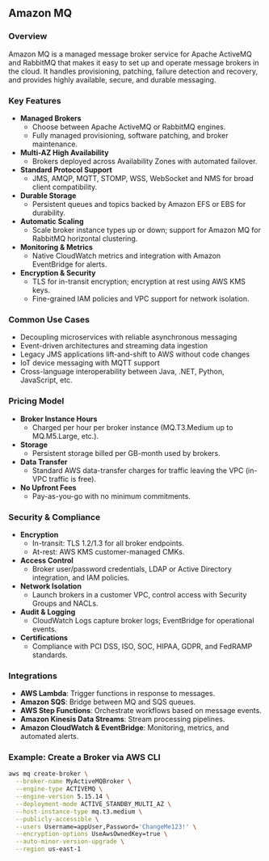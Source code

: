 ## Amazon MQ

### Overview  
Amazon MQ is a managed message broker service for Apache ActiveMQ and RabbitMQ that makes it easy to set up and operate message brokers in the cloud. It handles provisioning, patching, failure detection and recovery, and provides highly available, secure, and durable messaging.

### Key Features  
- **Managed Brokers**  
  - Choose between Apache ActiveMQ or RabbitMQ engines.  
  - Fully managed provisioning, software patching, and broker maintenance.  
- **Multi-AZ High Availability**  
  - Brokers deployed across Availability Zones with automated failover.  
- **Standard Protocol Support**  
  - JMS, AMQP, MQTT, STOMP, WSS, WebSocket and NMS for broad client compatibility.  
- **Durable Storage**  
  - Persistent queues and topics backed by Amazon EFS or EBS for durability.  
- **Automatic Scaling**  
  - Scale broker instance types up or down; support for Amazon MQ for RabbitMQ horizontal clustering.  
- **Monitoring & Metrics**  
  - Native CloudWatch metrics and integration with Amazon EventBridge for alerts.  
- **Encryption & Security**  
  - TLS for in-transit encryption; encryption at rest using AWS KMS keys.  
  - Fine-grained IAM policies and VPC support for network isolation.

### Common Use Cases  
- Decoupling microservices with reliable asynchronous messaging  
- Event-driven architectures and streaming data ingestion  
- Legacy JMS applications lift-and-shift to AWS without code changes  
- IoT device messaging with MQTT support  
- Cross-language interoperability between Java, .NET, Python, JavaScript, etc.

### Pricing Model  
- **Broker Instance Hours**  
  - Charged per hour per broker instance (MQ.T3.Medium up to MQ.M5.Large, etc.).  
- **Storage**  
  - Persistent storage billed per GB-month used by brokers.  
- **Data Transfer**  
  - Standard AWS data-transfer charges for traffic leaving the VPC (in-VPC traffic is free).  
- **No Upfront Fees**  
  - Pay-as-you-go with no minimum commitments.

### Security & Compliance  
- **Encryption**  
  - In-transit: TLS 1.2/1.3 for all broker endpoints.  
  - At-rest: AWS KMS customer-managed CMKs.  
- **Access Control**  
  - Broker user/password credentials, LDAP or Active Directory integration, and IAM policies.  
- **Network Isolation**  
  - Launch brokers in a customer VPC, control access with Security Groups and NACLs.  
- **Audit & Logging**  
  - CloudWatch Logs capture broker logs; EventBridge for operational events.  
- **Certifications**  
  - Compliance with PCI DSS, ISO, SOC, HIPAA, GDPR, and FedRAMP standards.

### Integrations  
- **AWS Lambda**: Trigger functions in response to messages.  
- **Amazon SQS**: Bridge between MQ and SQS queues.  
- **AWS Step Functions**: Orchestrate workflows based on message events.  
- **Amazon Kinesis Data Streams**: Stream processing pipelines.  
- **Amazon CloudWatch & EventBridge**: Monitoring, metrics, and automated alerts.

### Example: Create a Broker via AWS CLI  
```bash
aws mq create-broker \
  --broker-name MyActiveMQBroker \
  --engine-type ACTIVEMQ \
  --engine-version 5.15.14 \
  --deployment-mode ACTIVE_STANDBY_MULTI_AZ \
  --host-instance-type mq.t3.medium \
  --publicly-accessible \
  --users Username=appUser,Password='ChangeMe123!' \
  --encryption-options UseAwsOwnedKey=true \
  --auto-minor-version-upgrade \
  --region us-east-1
